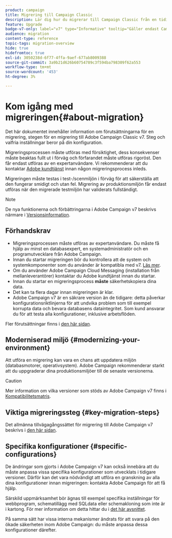 ```yaml
---
product: campaign
title: Migrering till Campaign Classic
description: Lär dig hur du migrerar till Campaign Classic från en tidigare kampanjversion
feature: Upgrade
badge-v7-only: label="v7" type="Informative" tooltip="Gäller endast Campaign Classic v7"
audience: migration
content-type: reference
topic-tags: migration-overview
hide: true
hidefromtoc: true
exl-id: 3050238d-6f77-4ffa-9aef-677ab8009388
source-git-commit: 3a9b21d626b60754789c3f594ba798309f62a553
workflow-type: tm+mt
source-wordcount: '453'
ht-degree: 3%

---
```


# Kom igång med migreringen{#about-migration}



Det här dokumentet innehåller information om förutsättningarna för en migrering, stegen för en migrering till Adobe Campaign Classic v7. Steg och valfria inställningar beror på din konfiguration.

Migreringsprocessen måste utföras med försiktighet, dess konsekvenser måste beaktas fullt ut i förväg och förfarandet måste utföras rigoröst. Den får endast utföras av en expertanvändare. Vi rekommenderar att du kontaktar [Adobe kundtjänst](https://helpx.adobe.com/se/enterprise/admin-guide.html/enterprise/using/support-for-experience-cloud.ug.html) innan någon migreringsprocess inleds.

Migreringen måste testas i test-/scenmiljön i förväg för att säkerställa att den fungerar smidigt och utan fel. Migrering av produktionsmiljön får endast utföras när den migrerade testmiljön har validerats fullständigt.

>[!NOTE]
>
>De nya funktionerna och förbättringarna i Adobe Campaign v7 beskrivs närmare i [Versionsinformation](../../rn/using/latest-release.md).


## Förhandskrav

* Migreringsprocessen måste utföras av expertanvändare. Du måste få hjälp av minst en databasexpert, en systemadministratör och en programutvecklare från Adobe Campaign.
* Innan du startar migreringen bör du kontrollera att de system och systemkomponenter som du använder är kompatibla med v7. [Läs mer](../../rn/using/compatibility-matrix.md).
* Om du använder Adobe Campaign Cloud Messaging (installation från mellanleverantörer) kontaktar du Adobe kundtjänst innan du startar.
* Innan du startar en migreringsprocess **måste** säkerhetskopiera dina data.
* Det kan ta flera dagar innan migreringen är klar.
* Adobe Campaign v7 är en säkrare version än de tidigare: detta påverkar konfigurationsriktlinjerna för att undvika problem som till exempel korrupta data och bevara databasens dataintegritet. Som kund ansvarar du för att testa alla konfigurationer, inklusive arbetsflöden.

Fler förutsättningar finns i [den här sidan](../../migration/using/before-starting-migration.md).


## Moderniserad miljö {#modernizing-your-environment}

Att utföra en migrering kan vara en chans att uppdatera miljön (databasmotorer, operativsystem). Adobe Campaign rekommenderar starkt att du uppgraderar dina produktionsmiljöer till de senaste versionerna.

>[!CAUTION]
>
>Mer information om vilka versioner som stöds av Adobe Campaign v7 finns i [Kompatibilitetsmatris](../../rn/using/compatibility-matrix.md).

## Viktiga migreringssteg {#key-migration-steps}

Det allmänna tillvägagångssättet för migrering till Adobe Campaign v7 beskrivs i [den här sidan](../../migration/using/before-starting-migration.md).


## Specifika konfigurationer {#specific-configurations}

De ändringar som gjorts i Adobe Campaign v7 kan också innebära att du måste anpassa vissa specifika konfigurationer som utvecklats i tidigare versioner. Därför kan det vara nödvändigt att utföra en granskning av alla dina konfigurationer innan migreringen: kontakta Adobe Campaign för att få hjälp.

Särskild uppmärksamhet bör ägnas till exempel specifika inställningar för webbprogram, schematillägg med SQLdata eller schemakloning som inte är i kartong. För mer information om detta hittar du i [det här avsnittet](../../migration/using/configuring-your-platform.md).

På samma sätt har vissa interna mekanismer ändrats för att svara på den ökade säkerheten inom Adobe Campaign: du måste anpassa dessa konfigurationer därefter.

